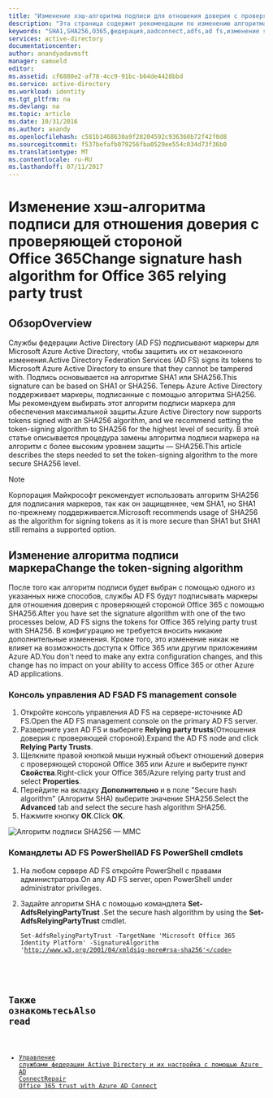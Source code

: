 ```yaml
---
title: "Изменение хэш-алгоритма подписи для отношения доверия с проверяющей стороной Office 365 | Документация Майкрософт"
description: "Эта страница содержит рекомендации по изменению алгоритма SHA для доверия федерации с Office 365"
keywords: "SHA1,SHA256,O365,федерация,aadconnect,adfs,ad fs,изменение sha,доверие федерации,отношение доверия с проверяющей стороной"
services: active-directory
documentationcenter: 
author: anandyadavmsft
manager: samueld
editor: 
ms.assetid: cf6880e2-af78-4cc9-91bc-b64de4428bbd
ms.service: active-directory
ms.workload: identity
ms.tgt_pltfrm: na
ms.devlang: na
ms.topic: article
ms.date: 10/31/2016
ms.author: anandy
ms.openlocfilehash: c581b1468630a9f28204592c936360b72f42f0d8
ms.sourcegitcommit: f537befafb079256fba0529ee554c034d73f36b0
ms.translationtype: MT
ms.contentlocale: ru-RU
ms.lasthandoff: 07/11/2017
---
```

# <a name="change-signature-hash-algorithm-for-office-365-relying-party-trust"></a><span data-ttu-id="a1775-104">Изменение хэш-алгоритма подписи для отношения доверия с проверяющей стороной Office 365</span><span class="sxs-lookup"><span data-stu-id="a1775-104">Change signature hash algorithm for Office 365 relying party trust</span></span>
## <a name="overview"></a><span data-ttu-id="a1775-105">Обзор</span><span class="sxs-lookup"><span data-stu-id="a1775-105">Overview</span></span>
<span data-ttu-id="a1775-106">Службы федерации Active Directory (AD FS) подписывают маркеры для Microsoft Azure Active Directory, чтобы защитить их от незаконного изменения.</span><span class="sxs-lookup"><span data-stu-id="a1775-106">Active Directory Federation Services (AD FS) signs its tokens to Microsoft Azure Active Directory to ensure that they cannot be tampered with.</span></span> <span data-ttu-id="a1775-107">Подпись основывается на алгоритме SHA1 или SHA256.</span><span class="sxs-lookup"><span data-stu-id="a1775-107">This signature can be based on SHA1 or SHA256.</span></span> <span data-ttu-id="a1775-108">Теперь Azure Active Directory поддерживает маркеры, подписанные с помощью алгоритма SHA256. Мы рекомендуем выбирать этот алгоритм подписи маркера для обеспечения максимальной защиты.</span><span class="sxs-lookup"><span data-stu-id="a1775-108">Azure Active Directory now supports tokens signed with an SHA256 algorithm, and we recommend setting the token-signing algorithm to SHA256 for the highest level of security.</span></span> <span data-ttu-id="a1775-109">В этой статье описывается процедура замены алгоритма подписи маркера на алгоритм с более высоким уровнем защиты — SHA256.</span><span class="sxs-lookup"><span data-stu-id="a1775-109">This article describes the steps needed to set the token-signing algorithm to the more secure SHA256 level.</span></span>

>[!NOTE]
><span data-ttu-id="a1775-110">Корпорация Майкрософт рекомендует использовать алгоритм SHA256 для подписания маркеров, так как он защищеннее, чем SHA1, но SHA1 по-прежнему поддерживается.</span><span class="sxs-lookup"><span data-stu-id="a1775-110">Microsoft recommends usage of SHA256 as the algorithm for signing tokens as it is more secure than SHA1 but SHA1 still remains a supported option.</span></span>

## <a name="change-the-token-signing-algorithm"></a><span data-ttu-id="a1775-111">Изменение алгоритма подписи маркера</span><span class="sxs-lookup"><span data-stu-id="a1775-111">Change the token-signing algorithm</span></span>
<span data-ttu-id="a1775-112">После того как алгоритм подписи будет выбран с помощью одного из указанных ниже способов, службы AD FS будут подписывать маркеры для отношения доверия с проверяющей стороной Office 365 с помощью SHA256.</span><span class="sxs-lookup"><span data-stu-id="a1775-112">After you have set the signature algorithm with one of the two processes below, AD FS signs the tokens for Office 365 relying party trust with SHA256.</span></span> <span data-ttu-id="a1775-113">В конфигурацию не требуется вносить никакие дополнительные изменения. Кроме того, это изменение никак не влияет на возможность доступа к Office 365 или другим приложениям Azure AD.</span><span class="sxs-lookup"><span data-stu-id="a1775-113">You don't need to make any extra configuration changes, and this change has no impact on your ability to access Office 365 or other Azure AD applications.</span></span>

### <a name="ad-fs-management-console"></a><span data-ttu-id="a1775-114">Консоль управления AD FS</span><span class="sxs-lookup"><span data-stu-id="a1775-114">AD FS management console</span></span>
1. <span data-ttu-id="a1775-115">Откройте консоль управления AD FS на сервере-источнике AD FS.</span><span class="sxs-lookup"><span data-stu-id="a1775-115">Open the AD FS management console on the primary AD FS server.</span></span>
2. <span data-ttu-id="a1775-116">Разверните узел AD FS и выберите **Relying party trusts**(Отношения доверия с проверяющей стороной).</span><span class="sxs-lookup"><span data-stu-id="a1775-116">Expand the AD FS node and click **Relying Party Trusts**.</span></span>
3. <span data-ttu-id="a1775-117">Щелкните правой кнопкой мыши нужный объект отношений доверия с проверяющей стороной Office 365 или Azure и выберите пункт **Свойства**.</span><span class="sxs-lookup"><span data-stu-id="a1775-117">Right-click your Office 365/Azure relying party trust and select **Properties**.</span></span>
4. <span data-ttu-id="a1775-118">Перейдите на вкладку **Дополнительно** и в поле "Secure hash algorithm" (Алгоритм SHA) выберите значение SHA256.</span><span class="sxs-lookup"><span data-stu-id="a1775-118">Select the **Advanced** tab and select the secure hash algorithm SHA256.</span></span>
5. <span data-ttu-id="a1775-119">Нажмите кнопку **ОК**.</span><span class="sxs-lookup"><span data-stu-id="a1775-119">Click **OK**.</span></span>

![Алгоритм подписи SHA256 — MMC](./media/active-directory-aadconnectfed-sha256guidance/mmc.png)

### <a name="ad-fs-powershell-cmdlets"></a><span data-ttu-id="a1775-121">Командлеты AD FS PowerShell</span><span class="sxs-lookup"><span data-stu-id="a1775-121">AD FS PowerShell cmdlets</span></span>
1. <span data-ttu-id="a1775-122">На любом сервере AD FS откройте PowerShell с правами администратора.</span><span class="sxs-lookup"><span data-stu-id="a1775-122">On any AD FS server, open PowerShell under administrator privileges.</span></span>
2. <span data-ttu-id="a1775-123">Задайте алгоритм SHA с помощью командлета **Set-AdfsRelyingPartyTrust** .</span><span class="sxs-lookup"><span data-stu-id="a1775-123">Set the secure hash algorithm by using the **Set-AdfsRelyingPartyTrust** cmdlet.</span></span>
   
   <code>Set-AdfsRelyingPartyTrust -TargetName 'Microsoft Office 365 Identity Platform' -SignatureAlgorithm 'http://www.w3.org/2001/04/xmldsig-more#rsa-sha256'</code>

## <a name="also-read"></a><span data-ttu-id="a1775-124">Также ознакомьтесь</span><span class="sxs-lookup"><span data-stu-id="a1775-124">Also read</span></span>
* [<span data-ttu-id="a1775-125">Управление службами федерации Active Directory и их настройка с помощью Azure AD Connect</span><span class="sxs-lookup"><span data-stu-id="a1775-125">Repair Office 365 trust with Azure AD Connect</span></span>](connect/active-directory-aadconnect-federation-management.md#repairthetrust)

